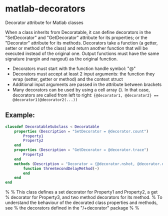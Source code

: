 # matlab-decorators
Decorator attribute for Matlab classes

When a class inherits from Decoratable, it can define decorators in the  "SetDecorator" and "GetDecorator" attribute for its properties; or the "Decorator" attribute for its methods. 
Decorators take a function (a getter, setter or method of the class) and return another function that will be executed instead of the original one. Output functions must have the same signature (nargin and nargout) as the original function.

- Decorators must start with the function handle symbol: "@"
- Decorators must accept at least 2 input arguments: the function they wrap (setter, getter or method) and the context struct
- Additional input arguments are passed in the attribute between brackets
- Many decorators can be used by using a cell array {}. In that case, decorators are called from left to right:
 `{@decorator1, @decorator2} == @decorator1(@decorator2(...))`

## Example:
```MATLAB
classdef DecoratableSubclass < Decoratable
    properties (Description = "SetDecorator = @decorator.count")
        Property1
        Property2
    end
    properties (Description = "GetDecorator = @decorator.trace")
        Property3
    end
    methods (Description = "Decorator = {@decorator.nshot, @decorator.delay(3)}")
        function threeSecondDelayMethod(~)
        end
    end
end
```
%
% This class defines a set decorator for Property1 and Property2, a get 
% decorator for Property3, and two method decorators for its method. 
% To understand the behaviour of the decorated class properties and methods, see
% the decorators defined  in the "/+decorator" package
%
%
